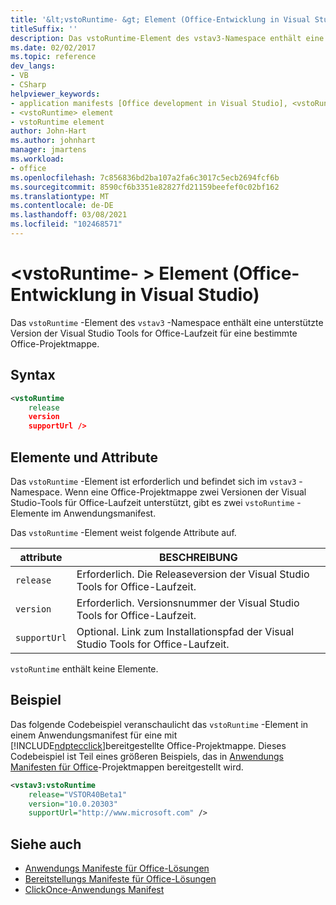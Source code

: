 ```yaml
---
title: '&lt;vstoRuntime- &gt; Element (Office-Entwicklung in Visual Studio)'
titleSuffix: ''
description: Das vstoRuntime-Element des vstav3-Namespace enthält eine unterstützte Version der Visual Studio-Tools für Office-Laufzeit für eine bestimmte Office-Projekt Mappe.
ms.date: 02/02/2017
ms.topic: reference
dev_langs:
- VB
- CSharp
helpviewer_keywords:
- application manifests [Office development in Visual Studio], <vstoRuntime> element
- <vstoRuntime> element
- vstoRuntime element
author: John-Hart
ms.author: johnhart
manager: jmartens
ms.workload:
- office
ms.openlocfilehash: 7c856836bd2ba107a2fa6c3017c5ecb2694fcf6b
ms.sourcegitcommit: 8590cf6b3351e82827fd21159beefef0c02bf162
ms.translationtype: MT
ms.contentlocale: de-DE
ms.lasthandoff: 03/08/2021
ms.locfileid: "102468571"
---
```

# <a name="ltvstoruntimegt-element-office-development-in-visual-studio"></a>&lt;vstoRuntime- &gt; Element (Office-Entwicklung in Visual Studio)
  Das `vstoRuntime` -Element des `vstav3` -Namespace enthält eine unterstützte Version der Visual Studio Tools for Office-Laufzeit für eine bestimmte Office-Projektmappe.

## <a name="syntax"></a>Syntax

```xml
<vstoRuntime
    release
    version
    supportUrl />
```

## <a name="elements-and-attributes"></a>Elemente und Attribute
 Das `vstoRuntime` -Element ist erforderlich und befindet sich im `vstav3` -Namespace. Wenn eine Office-Projektmappe zwei Versionen der Visual Studio-Tools für Office-Laufzeit unterstützt, gibt es zwei `vstoRuntime` -Elemente im Anwendungsmanifest.

 Das `vstoRuntime` -Element weist folgende Attribute auf.

|attribute|BESCHREIBUNG|
|---------------|-----------------|
|`release`|Erforderlich. Die Releaseversion der Visual Studio Tools for Office-Laufzeit.|
|`version`|Erforderlich. Versionsnummer der Visual Studio Tools for Office-Laufzeit.|
|`supportUrl`|Optional. Link zum Installationspfad der Visual Studio Tools for Office-Laufzeit.|

 `vstoRuntime` enthält keine Elemente.

## <a name="example"></a>Beispiel
 Das folgende Codebeispiel veranschaulicht das `vstoRuntime` -Element in einem Anwendungsmanifest für eine mit [!INCLUDE[ndptecclick](../vsto/includes/ndptecclick-md.md)]bereitgestellte Office-Projektmappe. Dieses Codebeispiel ist Teil eines größeren Beispiels, das in [Anwendungs Manifesten für Office](../vsto/application-manifests-for-office-solutions.md)-Projektmappen bereitgestellt wird.

```xml
<vstav3:vstoRuntime
    release="VSTOR40Beta1"
    version="10.0.20303"
    supportUrl="http://www.microsoft.com" />
```

## <a name="see-also"></a>Siehe auch

- [Anwendungs Manifeste für Office-Lösungen](../vsto/application-manifests-for-office-solutions.md)
- [Bereitstellungs Manifeste für Office-Lösungen](../vsto/deployment-manifests-for-office-solutions.md)
- [ClickOnce-Anwendungs Manifest](../deployment/clickonce-application-manifest.md)
